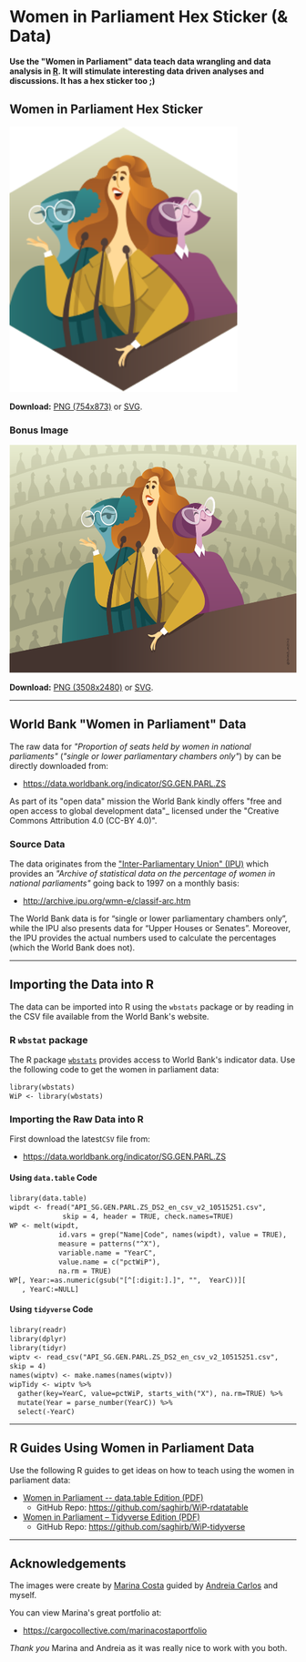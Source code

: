 # Women in Parliament Hex Sticker (& Data)

**Use the "Women in Parliament" data teach data wrangling and data analysis in 
[R](https://r-project.org). It will stimulate interesting data driven analyses 
and discussions. It has a hex sticker too ;)**

## Women in Parliament Hex Sticker

<img src="images/Women_in_Parliament_hex.svg" alt="Women in Parliament Hex Sticker" width="400"> 

**Download:** [PNG (754x873)](https://github.com/saghirb/Women-in-Parliament-Hex-Sticker/raw/master/images/Women_in_Parliament_hex.png) or 
[SVG](https://github.com/saghirb/Women-in-Parliament-Hex-Sticker/blob/master/images/Women_in_Parliament_hex.svg).

### Bonus Image

<img src="images/Women_in_Parliament_rect.svg" alt="Women in Parliament Hex Sticker" height="400"> 

**Download:** [PNG (3508x2480)](https://github.com/saghirb/Women-in-Parliament-Hex-Sticker/raw/master/images/Women_in_Parliament_rect.png) or 
[SVG](https://github.com/saghirb/Women-in-Parliament-Hex-Sticker/blob/master/images/Women_in_Parliament_rect.svg).

---

## World Bank "Women in Parliament" Data

The raw data for *"Proportion of seats held by women in national parliaments"* 
(_"single or lower parliamentary chambers only"_) by can be directly downloaded from:

+ https://data.worldbank.org/indicator/SG.GEN.PARL.ZS 

As part of its "open data" mission the World Bank kindly offers "free and open access to 
global development data"_ licensed under the "Creative Commons Attribution 4.0 (CC-BY 4.0)".

### Source Data

The data originates from the ["Inter-Parliamentary Union" (IPU)](https://www.ipu.org/)
which provides an *_"Archive of statistical data on the percentage of women in 
national parliaments"_* going back to 1997 on a monthly basis:

+ http://archive.ipu.org/wmn-e/classif-arc.htm

The World Bank data is for “single or lower parliamentary chambers only”, while 
the IPU also presents data for “Upper Houses or Senates”. Moreover, the IPU provides 
the actual numbers used to calculate the percentages (which the World Bank does not).

---

## Importing the Data into R

The data can be imported into R using the `wbstats` package or by reading in the CSV file
available from the World Bank's website.

### R `wbstat` package

The R package [`wbstats`](https://cran.r-project.org/web/packages/wbstats/) provides
access to World Bank's indicator data. Use the following code to get the women in 
parliament data:
```
library(wbstats)
WiP <- library(wbstats)
```

### Importing the Raw Data into R

First download the latest`CSV` file from:

+ https://data.worldbank.org/indicator/SG.GEN.PARL.ZS 

#### Using `data.table` Code

```
library(data.table)
wipdt <- fread("API_SG.GEN.PARL.ZS_DS2_en_csv_v2_10515251.csv",
             skip = 4, header = TRUE, check.names=TRUE)
WP <- melt(wipdt,
            id.vars = grep("Name|Code", names(wipdt), value = TRUE),
            measure = patterns("^X"),
            variable.name = "YearC",
            value.name = c("pctWiP"),
            na.rm = TRUE)
WP[, Year:=as.numeric(gsub("[^[:digit:].]", "",  YearC))][
   , YearC:=NULL]
```

#### Using `tidyverse` Code

```
library(readr)
library(dplyr)
library(tidyr)
wiptv <- read_csv("API_SG.GEN.PARL.ZS_DS2_en_csv_v2_10515251.csv", skip = 4) 
names(wiptv) <- make.names(names(wiptv))
wipTidy <- wiptv %>% 
  gather(key=YearC, value=pctWiP, starts_with("X"), na.rm=TRUE) %>% 
  mutate(Year = parse_number(YearC)) %>% 
  select(-YearC)
```

---

## R Guides Using Women in Parliament Data

Use the following R guides to get ideas on how to teach using the women in parliament 
data:

+ [Women in Parliament -- data.table Edition (PDF)](https://github.com/saghirb/WiP-rdatatable/raw/master/doc/WiP-rdatatable.pdf)
    + GitHub Repo: https://github.com/saghirb/WiP-rdatatable
+ [Women in Parliament – Tidyverse Edition (PDF)](https://github.com/saghirb/WiP-tidyverse/raw/master/doc/WiP-tidyverse.pdf)
    + GitHub Repo: https://github.com/saghirb/WiP-tidyverse

---

## Acknowledgements

The images were create by [Marina Costa](https://cargocollective.com/marinacostaportfolio/ABOUT) 
guided by [Andreia Carlos](https://github.com/agrou) and myself. 

You can view Marina's great portfolio at:

+ https://cargocollective.com/marinacostaportfolio

*Thank you* Marina and Andreia as it was really nice to work with you both.
